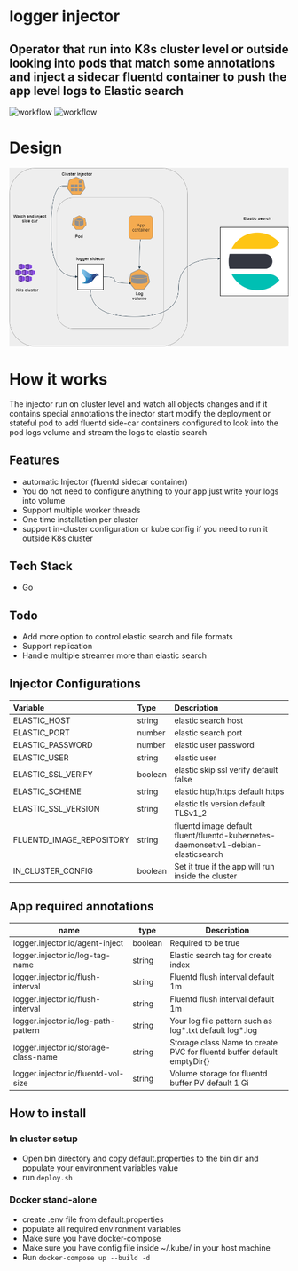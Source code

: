# logger injector
## Operator that run into K8s cluster level or outside  looking into pods that match some annotations and inject a sidecar fluentd container to push the app level logs to Elastic search

![workflow](https://github.com/ragoob/logger-injector/actions/workflows/github-actions-lint.yml/badge.svg)
![workflow](https://github.com/ragoob/logger-injector/actions/workflows/github-actions-build.yml/badge.svg)


# Design 
[![N|Solid](https://raw.githubusercontent.com/ragoob/logger-injector/main/Injector.png)](#)

# How it works
  The injector run on cluster level and watch all objects changes and if it contains special annotations the inector start modify the deployment or stateful 
  pod to add fluentd side-car containers configured to look into the pod logs volume and stream the logs to elastic search 
  
## Features

- automatic Injector (fluentd sidecar container)
- You do not need to configure anything to your app just write your logs into volume
- Support multiple worker threads
- One time installation per cluster
- support in-cluster configuration or kube config if you need to run it outside K8s cluster
## Tech Stack
- Go

## Todo
- Add more option to control elastic search and file formats
- Support replication
- Handle multiple streamer more than elastic search  



## Injector Configurations
  | Variable       | Type         |Description| 
| :------------- |:-------------| :-----|
| ELASTIC_HOST   | string       | elastic search host 
| ELASTIC_PORT    | number        |  elastic search port  
| ELASTIC_PASSWORD    | number        |    elastic user password
| ELASTIC_USER    | string        |     elastic user   |
| ELASTIC_SSL_VERIFY    | boolean       |    elastic skip ssl verify  default false |
| ELASTIC_SCHEME    | string       |    elastic http/https  default https  |
| ELASTIC_SSL_VERSION    |string       |    elastic tls version  default TLSv1_2 |
| FLUENTD_IMAGE_REPOSITORY    |string       |  fluentd image default fluent/fluentd-kubernetes-daemonset:v1-debian-elasticsearch |
| IN_CLUSTER_CONFIG    |boolean       |  Set it true if the app will run inside the cluster  |

## App required annotations 
| name | type | Description |
| --------------- | --------------- | --------------- |
| logger.injector.io/agent-inject | boolean  | Required to be true |
| logger.injector.io/log-tag-name | string | Elastic search tag for create index |
| logger.injector.io/flush-interval | string | Fluentd flush interval default 1m |
| logger.injector.io/flush-interval | string | Fluentd flush interval default 1m |
| logger.injector.io/log-path-pattern | string | Your log file pattern such as log*.txt default log*.log |
| logger.injector.io/storage-class-name | string | Storage class Name to create PVC for fluentd buffer default emptyDir{} |
| logger.injector.io/fluentd-vol-size | string | Volume storage for fluentd buffer PV default 1 Gi |

## How to install
 ### In cluster setup
- Open bin directory and copy default.properties to the bin dir and populate your environment variables value
- run ``` deploy.sh ```
### Docker stand-alone
- create .env file from default.properties
- populate all required environment variables
- Make sure you have docker-compose 
- Make sure you have config file inside ~/.kube/ in your host machine
- Run ``` docker-compose up --build -d ```
